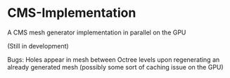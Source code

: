 # CMS-Implementation
A CMS mesh generator implementation in parallel on the GPU

(Still in development)

Bugs: Holes appear in mesh between Octree levels upon regenerating an already generated mesh (possibly some sort of caching issue on the GPU)
